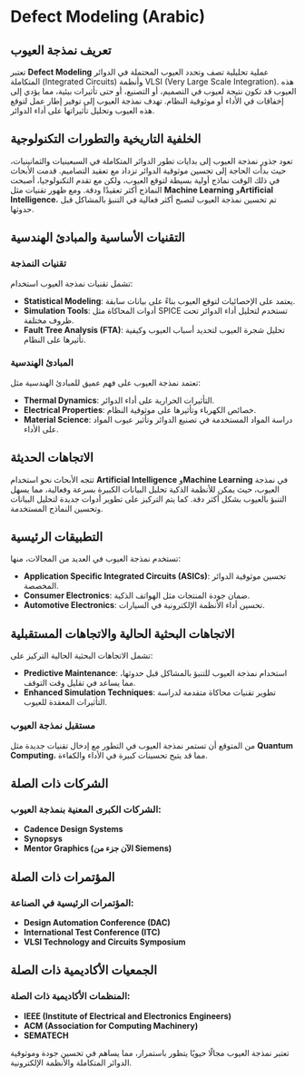 # Defect Modeling (Arabic)

## تعريف نمذجة العيوب
تعتبر **Defect Modeling** عملية تحليلية تصف وتحدد العيوب المحتملة في الدوائر المتكاملة (Integrated Circuits) وأنظمة VLSI (Very Large Scale Integration). هذه العيوب قد تكون نتيجة لعيوب في التصميم، أو التصنيع، أو حتى تأثيرات بيئية، مما يؤدي إلى إخفاقات في الأداء أو موثوقية النظام. تهدف نمذجة العيوب إلى توفير إطار عمل لتوقع هذه العيوب وتحليل تأثيراتها على أداء الدوائر.

## الخلفية التاريخية والتطورات التكنولوجية
تعود جذور نمذجة العيوب إلى بدايات تطور الدوائر المتكاملة في السبعينيات والثمانينيات، حيث بدأت الحاجة إلى تحسين موثوقية الدوائر تزداد مع تعقيد التصاميم. قدمت الأبحاث في ذلك الوقت نماذج أولية بسيطة لتوقع العيوب، ولكن مع تقدم التكنولوجيا، أصبحت النماذج أكثر تعقيدًا ودقة. ومع ظهور تقنيات مثل **Machine Learning** و**Artificial Intelligence**، تم تحسين نمذجة العيوب لتصبح أكثر فعالية في التنبؤ بالمشاكل قبل حدوثها.

## التقنيات الأساسية والمبادئ الهندسية

### تقنيات النمذجة
تشمل تقنيات نمذجة العيوب استخدام:
- **Statistical Modeling**: يعتمد على الإحصائيات لتوقع العيوب بناءً على بيانات سابقة.
- **Simulation Tools**: أدوات المحاكاة مثل SPICE تستخدم لتحليل أداء الدوائر تحت ظروف مختلفة.
- **Fault Tree Analysis (FTA)**: تحليل شجرة العيوب لتحديد أسباب العيوب وكيفية تأثيرها على النظام.

### المبادئ الهندسية
تعتمد نمذجة العيوب على فهم عميق للمبادئ الهندسية مثل:
- **Thermal Dynamics**: التأثيرات الحرارية على أداء الدوائر.
- **Electrical Properties**: خصائص الكهرباء وتأثيرها على موثوقية النظام.
- **Material Science**: دراسة المواد المستخدمة في تصنيع الدوائر وتأثير عيوب المواد على الأداء.

## الاتجاهات الحديثة
تتجه الأبحاث نحو استخدام **Artificial Intelligence** و**Machine Learning** في نمذجة العيوب، حيث يمكن للأنظمة الذكية تحليل البيانات الكبيرة بسرعة وفعالية، مما يسهل التنبؤ بالعيوب بشكل أكثر دقة. كما يتم التركيز على تطوير أدوات جديدة لتحليل البيانات وتحسين النماذج المستخدمة.

## التطبيقات الرئيسية
تستخدم نمذجة العيوب في العديد من المجالات، منها:
- **Application Specific Integrated Circuits (ASICs)**: تحسين موثوقية الدوائر المخصصة.
- **Consumer Electronics**: ضمان جودة المنتجات مثل الهواتف الذكية.
- **Automotive Electronics**: تحسين أداء الأنظمة الإلكترونية في السيارات.

## الاتجاهات البحثية الحالية والاتجاهات المستقبلية
تشمل الاتجاهات البحثية الحالية التركيز على:
- **Predictive Maintenance**: استخدام نمذجة العيوب للتنبؤ بالمشاكل قبل حدوثها، مما يساعد في تقليل وقت التوقف.
- **Enhanced Simulation Techniques**: تطوير تقنيات محاكاة متقدمة لدراسة التأثيرات المعقدة للعيوب.

### مستقبل نمذجة العيوب
من المتوقع أن تستمر نمذجة العيوب في التطور مع إدخال تقنيات جديدة مثل **Quantum Computing**، مما قد يتيح تحسينات كبيرة في الأداء والكفاءة.

## الشركات ذات الصلة
### الشركات الكبرى المعنية بنمذجة العيوب:
- **Cadence Design Systems**
- **Synopsys**
- **Mentor Graphics (الآن جزء من Siemens)**

## المؤتمرات ذات الصلة
### المؤتمرات الرئيسية في الصناعة:
- **Design Automation Conference (DAC)**
- **International Test Conference (ITC)**
- **VLSI Technology and Circuits Symposium**

## الجمعيات الأكاديمية ذات الصلة
### المنظمات الأكاديمية ذات الصلة:
- **IEEE (Institute of Electrical and Electronics Engineers)**
- **ACM (Association for Computing Machinery)**
- **SEMATECH**

تعتبر نمذجة العيوب مجالًا حيويًا يتطور باستمرار، مما يساهم في تحسين جودة وموثوقية الدوائر المتكاملة والأنظمة الإلكترونية.